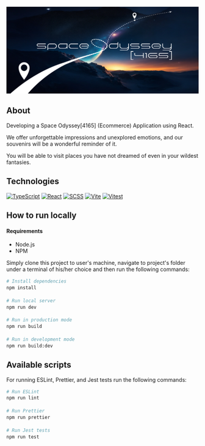 [![Header](./eCommerce-Application/public/banner.png 'Header')](url)

## About

Developing a Space Odyssey[4165] (Ecommerce) Application using React.

We offer unforgettable impressions and unexplored emotions, and our souvenirs will be a wonderful reminder of it.

You will be able to visit places you have not dreamed of even in your wildest fantasies.

## Technologies

[![TypeScript](https://img.shields.io/badge/-TypeScript-3178c6?style=flat&logo=typescript&logoColor=ffffff)](https://www.typescriptlang.org/)
[![React](https://img.shields.io/badge/-React-%2320232a?style=flat&logo=react&logoColor=ffffff)](https://react.dev/)
[![SCSS](https://img.shields.io/badge/-SCSS-CC6699?style=flat&logo=sass&logoColor=ffffff)](https://sass-lang.com/)
[![Vite](https://img.shields.io/badge/-Vite-%23646CFF?style=flat&logo=Vite&logoColor=ffffff)](https://vitejs.dev/)
[![Vitest](https://img.shields.io/badge/-Vitest-%dab40b?style=flat&logo=vitest&logoColor=ffffff)](https://vitest.dev/)


## How to run locally

#### Requirements

- Node.js
- NPM

Simply clone this project to user's machine, navigate to project's folder under a terminal of his/her choice and then run the following commands:

```bash
# Install dependencies
npm install

# Run local server
npm run dev

# Run in production mode
npm run build

# Run in development mode
npm run build:dev
```

## Available scripts

For running ESLint, Prettier, and Jest tests run the following commands:

```bash
# Run ESLint
npm run lint

# Run Prettier
npm run prettier

# Run Jest tests
npm run test
```
